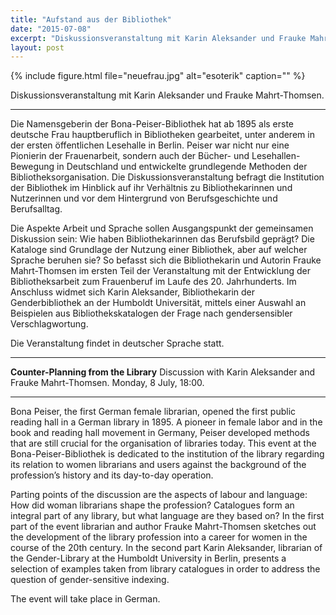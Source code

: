 ```yaml
---
title: "Aufstand aus der Bibliothek"
date: "2015-07-08"
excerpt: "Diskussionsveranstaltung mit Karin Aleksander und Frauke Mahrt-Thomsen. "
layout: post
---
```


{% include figure.html file="neuefrau.jpg" alt="esoterik" caption="" %}

Diskussionsveranstaltung mit Karin Aleksander und Frauke Mahrt-Thomsen. 

* * *

Die Namensgeberin der Bona-Peiser-Bibliothek hat ab 1895 als erste deutsche Frau hauptberuflich in Bibliotheken gearbeitet, unter anderem in der ersten öffentlichen Lesehalle in Berlin. Peiser war nicht nur eine Pionierin der Frauenarbeit, sondern auch der Bücher- und Lesehallen-Bewegung in Deutschland und entwickelte grundlegende Methoden der Bibliotheksorganisation. Die Diskussionsveranstaltung befragt die Institution der Bibliothek im Hinblick auf ihr Verhältnis zu Bibliothekarinnen und Nutzerinnen und vor dem Hintergrund von Berufsgeschichte und Berufsalltag.

Die Aspekte Arbeit und Sprache sollen Ausgangspunkt der gemeinsamen Diskussion sein: Wie haben Bibliothekarinnen das Berufsbild geprägt? Die Kataloge sind Grundlage der Nutzung einer Bibliothek, aber auf welcher Sprache beruhen sie? So befasst sich die Bibliothekarin und Autorin Frauke Mahrt-Thomsen im ersten Teil der Veranstaltung mit der Entwicklung der Bibliotheksarbeit zum Frauenberuf im Laufe des 20. Jahrhunderts. Im Anschluss widmet sich Karin Aleksander, Bibliothekarin der Genderbibliothek an der Humboldt Universität, mittels einer Auswahl an Beispielen aus Bibliothekskatalogen der Frage nach gendersensibler Verschlagwortung.

Die Veranstaltung findet in deutscher Sprache statt.

* * *

**Counter-Planning from the Library** Discussion with Karin Aleksander and Frauke Mahrt-Thomsen. Monday, 8 July, 18:00.

* * *

Bona Peiser, the first German female librarian, opened the first public reading hall in a German library in 1895. A pioneer in female labor and in the book and reading hall movement in Germany, Peiser developed methods that are still crucial for the organisation of libraries today. This event at the Bona-Peiser-Bibliothek is dedicated to the institution of the library regarding its relation to women librarians and users against the background of the profession’s history and its day-to-day operation.

Parting points of the discussion are the aspects of labour and language: How did woman librarians shape the profession? Catalogues form an integral part of any library, but what language are they based on? In the first part of the event librarian and author Frauke Mahrt-Thomsen sketches out the development of the library profession into a career for women in the course of the 20th century. In the second part Karin Aleksander, librarian of the Gender-Library at the Humboldt University in Berlin, presents a selection of examples taken from library catalogues in order to address the question of gender-sensitive indexing.

The event will take place in German.
